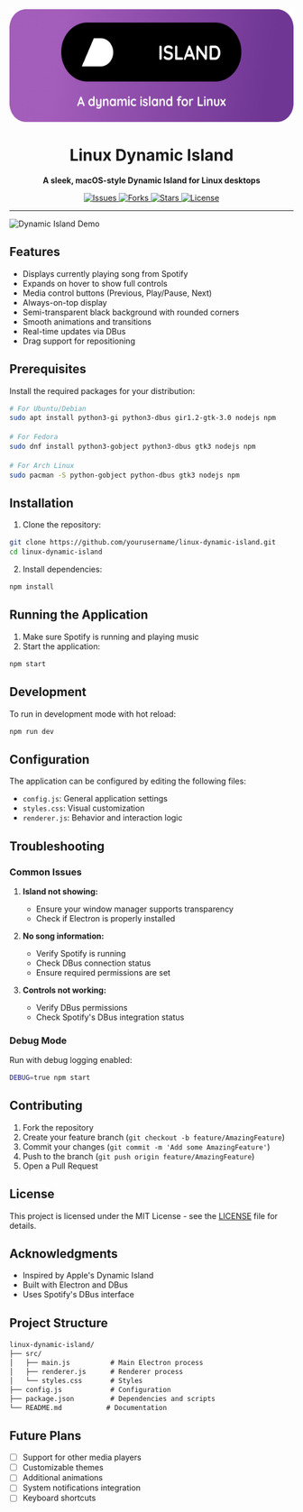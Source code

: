 <div align="center">
  <img src="assets/logo.png" alt="Linux Dynamic Island Logo" height="200">
  <h1>Linux Dynamic Island</h1>
  <p>
    <strong>A sleek, macOS-style Dynamic Island for Linux desktops</strong>
  </p>
  <p>
    <a href="https://github.com/CheeseCast/dynamix-island/issues">
      <img src="https://img.shields.io/github/issues/CheeseCast/dynamix-island" alt="Issues">
    </a>
    <a href="https://github.com/CheeseCast/dynamix-island/network/members">
      <img src="https://img.shields.io/github/forks/CheeseCast/dynamix-island" alt="Forks">
    </a>
    <a href="https://github.com/CheeseCast/dynamix-island/stargazers">
      <img src="https://img.shields.io/github/stars/CheeseCast/dynamix-island" alt="Stars">
    </a>
    <a href="https://github.com/CheeseCast/dynamix-island/blob/master/LICENSE">
      <img src="https://img.shields.io/github/license/CheeseCast/dynamix-island" alt="License">
    </a>
  </p>
</div>

---

![Dynamic Island Demo](demo.gif)

## Features
- Displays currently playing song from Spotify
- Expands on hover to show full controls
- Media control buttons (Previous, Play/Pause, Next)
- Always-on-top display
- Semi-transparent black background with rounded corners
- Smooth animations and transitions
- Real-time updates via DBus
- Drag support for repositioning

## Prerequisites
Install the required packages for your distribution:

```bash
# For Ubuntu/Debian
sudo apt install python3-gi python3-dbus gir1.2-gtk-3.0 nodejs npm

# For Fedora
sudo dnf install python3-gobject python3-dbus gtk3 nodejs npm

# For Arch Linux
sudo pacman -S python-gobject python-dbus gtk3 nodejs npm
```

## Installation

1. Clone the repository:
```bash
git clone https://github.com/yourusername/linux-dynamic-island.git
cd linux-dynamic-island
```

2. Install dependencies:
```bash
npm install
```

## Running the Application

1. Make sure Spotify is running and playing music
2. Start the application:
```bash
npm start
```

## Development

To run in development mode with hot reload:
```bash
npm run dev
```

## Configuration

The application can be configured by editing the following files:
- `config.js`: General application settings
- `styles.css`: Visual customization
- `renderer.js`: Behavior and interaction logic

## Troubleshooting

### Common Issues

1. **Island not showing:**
   - Ensure your window manager supports transparency
   - Check if Electron is properly installed

2. **No song information:**
   - Verify Spotify is running
   - Check DBus connection status
   - Ensure required permissions are set

3. **Controls not working:**
   - Verify DBus permissions
   - Check Spotify's DBus integration status

### Debug Mode

Run with debug logging enabled:
```bash
DEBUG=true npm start
```

## Contributing

1. Fork the repository
2. Create your feature branch (`git checkout -b feature/AmazingFeature`)
3. Commit your changes (`git commit -m 'Add some AmazingFeature'`)
4. Push to the branch (`git push origin feature/AmazingFeature`)
5. Open a Pull Request

## License

This project is licensed under the MIT License - see the [LICENSE](LICENSE) file for details.

## Acknowledgments
- Inspired by Apple's Dynamic Island
- Built with Electron and DBus
- Uses Spotify's DBus interface

## Project Structure
```
linux-dynamic-island/
├── src/
│   ├── main.js          # Main Electron process
│   ├── renderer.js      # Renderer process
│   └── styles.css       # Styles
├── config.js            # Configuration
├── package.json         # Dependencies and scripts
└── README.md           # Documentation
```

## Future Plans
- [ ] Support for other media players
- [ ] Customizable themes
- [ ] Additional animations
- [ ] System notifications integration
- [ ] Keyboard shortcuts
